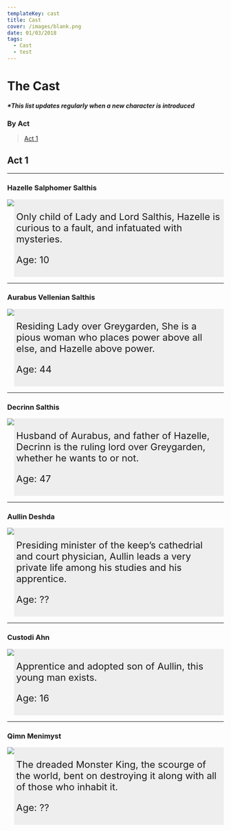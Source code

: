 ```yaml
---
templateKey: cast
title: Cast
cover: /images/blank.png
date: 01/03/2018
tags:
  - Cast
  - test
---
```

<div>
<style>
\* {box-sizing: border-box;}
section {display: -webkit-flex; display: flex;}
aside {padding: 0;}
article {-webkit-flex: 3; -ms-flex: 3; flex: 3; background-color: #eee; padding: 5px; font-size: 22px;}
@media (max-width: 600px) {section {-webkit-flex-direction: column; flex-direction: column;}}
</style>
</div>

<!-- Global site tag (gtag.js) - Google Analytics -->

<script async src="https://www.googletagmanager.com/gtag/js?id=UA-130113809-1"></script>

<script>
  window.dataLayer = window.dataLayer || [];
  function gtag(){dataLayer.push(arguments);}
  gtag('js', new Date());
  gtag('config', 'UA-130113809-1');
</script>

# The Cast

##### \*This list updates regularly when a new character is introduced

### By Act

> [Act 1](#act-1)

## Act 1

- - -

### Hazelle Salphomer Salthis

<div>
 <!--hazelle-->
<body>
<section>
<aside>
<img src="/images/haz-a1.png">
</aside>
<article>
<p>Only child of Lady and Lord Salthis, Hazelle is curious to a fault, and infatuated with mysteries.</p>
<p>Age: 10</p>
</article>
</section>
</body>
</div>

- - -

### Aurabus Vellenian Salthis

<div>
 <!--aurabus-->
<body>
<section>
<aside>
<img src="/images/aur-a1.png">
</aside>
<article>
<p> Residing Lady over Greygarden, She is a pious woman who places power above all else, and Hazelle above power.
 </p>
<p>Age: 44</p>
</article>
</section>
</body>
</div>

- - -

### Decrinn Salthis

<div>
 <!--decrinn-->
<body>
<section>
<aside>
<img src="/images/dec-a1.png">
</aside>
<article>
<p>Husband of Aurabus, and father of Hazelle, Decrinn is the ruling lord over Greygarden, whether he wants to or not.</p>
<p>Age: 47</p>
</article>
</section>
</body>
</div>

- - -

### Aullin Deshda

<div>
 <!--aullin-->
<body>
<section>
<aside>
<img src="/images/aul-a1.png">
</aside>
<article>
<p>Presiding minister of the keep’s cathedrial and court physician, Aullin leads a very private life among his studies and his apprentice.</p>
<p>Age: ??</p>
</article>
</section>
</body>
</div>

- - -

### Custodi Ahn

<div>
 <!--custodi-->
<body>
<section>
<aside>
<img src="/images/cus-a1.png">
</aside>
<article>
<p>Apprentice and adopted son of Aullin, this young man exists.</p>
<p>Age: 16</p>
</article>
</section>
</body>
</div>

- - -

### Qimn Menimyst

<div>
 <!--Qimn-->
<body>
<section>
<aside>
<img src="/images/cimn-a1.png">
</aside>
<article>
<p>The dreaded Monster King, the scourge of the world, bent on destroying it along with all of those who inhabit it.</p>
<p>Age: ??</p>
</article>
</section>
</body>
</div>
